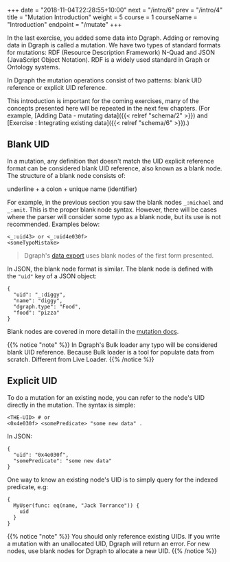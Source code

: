 +++
date = "2018-11-04T22:28:55+10:00"
next = "/intro/6"
prev = "/intro/4"
title = "Mutation Introduction"
weight = 5
course = 1
courseName = "Introduction"
endpoint = "/mutate"
+++

In the last exercise, you added some data into Dgraph. Adding or removing data
in Dgraph is called a mutation. We have two types of standard formats for
mutations: RDF (Resource Description Framework) N-Quad and JSON (JavaScript
Object Notation). RDF is a widely used standard in Graph or Ontology systems.

In Dgraph the mutation operations consist of two patterns: blank UID reference
or explicit UID reference.

This introduction is important for the coming exercises, many of the concepts
presented here will be repeated in the next few chapters. (For example,
[Adding Data - mutating data]({{< relref "schema/2" >}}) and
[Exercise : Integrating existing data]({{< relref "schema/6" >}}).)

## Blank UID

In a mutation, any definition that doesn't match the UID explicit reference
format can be considered blank UID reference, also known as a blank node. The
structure of a blank node consists of:

underline + a colon + unique name (identifier)

For example, in the previous section you saw the blank nodes `_:michael` and
`_:amit`. This is the proper blank node syntax. However, there will be cases
where the parser will consider some typo as a blank node, but its use is not
recommended. Examples below:

```
<_:uid43> or <_:uid4e030f>
<someTypoMistake>
```

> Dgraph's [data export](https://dgraph.io/docs/deploy/#export-database) uses
> blank nodes of the first form presented.

In JSON, the blank node format is similar. The blank node is defined with the
`"uid"` key of a JSON object:

```
{
  "uid": "_:diggy",
  "name": "diggy",
  "dgraph.type": "Food",
  "food": "pizza"
}
```

Blank nodes are covered in more detail in the
[mutation docs](https://dgraph.io/docs/mutations/#blank-nodes-and-uid).

{{% notice "note" %}} In Dgraph's Bulk loader any typo will be considered blank
UID reference. Because Bulk loader is a tool for populate data from scratch.
Different from Live Loader. {{% /notice %}}

## Explicit UID

To do a mutation for an existing node, you can refer to the node's UID directly
in the mutation. The syntax is simple:

```
<THE-UID> # or
<0x4e030f> <somePredicate> "some new data" .
```

In JSON:

```
{
  "uid": "0x4e030f",
  "somePredicate": "some new data"
}
```

One way to know an existing node's UID is to simply query for the indexed
predicate, e.g:

```
{
  MyUser(func: eq(name, "Jack Torrance")) {
    uid
  }
}
```

{{% notice "note" %}} You should only reference existing UIDs. If you write a
mutation with an unallocated UID, Dgraph will return an error. For new nodes,
use blank nodes for Dgraph to allocate a new UID. {{% /notice %}}
